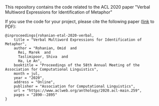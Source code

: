 This repository contains the code related to the ACL 2020 paper "Verbal Multiword Expressions for Identification of Metaphor"

If you use the code for your project, please cite the following paper (<a href="https://www.aclweb.org/anthology/2020.acl-main.259.pdf">link</a> to PDF):

```
@inproceedings{rohanian-etal-2020-verbal,
    title = "Verbal Multiword Expressions for Identification of Metaphor",
    author = "Rohanian, Omid  and
      Rei, Marek  and
      Taslimipoor, Shiva  and
      Ha, Le An",
    booktitle = "Proceedings of the 58th Annual Meeting of the Association for Computational Linguistics",
    month = jul,
    year = "2020",
    address = "Online",
    publisher = "Association for Computational Linguistics",
    url = "https://www.aclweb.org/anthology/2020.acl-main.259",
    pages = "2890--2895"
}
```
